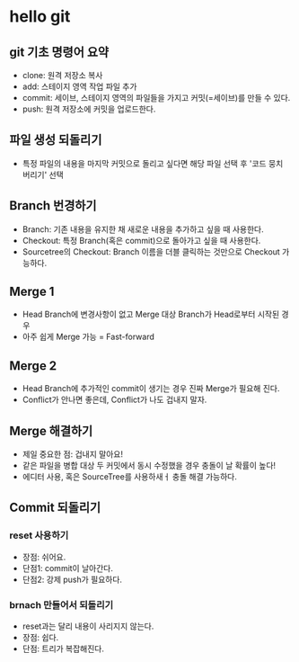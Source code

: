 # hello git

## git 기초 명령어 요약

- clone: 원격 저장소 복사
- add: 스테이지 영역 작업 파일 추가
- commit: 세이브, 스테이지 영역의 파일들을 가지고 커밋(=세이브)를 만들 수 있다.
- push: 원격 저장소에 커밋을 업로드한다.

## 파일 생성 되돌리기

- 특정 파일의 내용을 마지막 커밋으로 돌리고 싶다면 해당 파일 선택 후 '코드 뭉치 버리기' 선택

## Branch 번경하기

- Branch: 기존 내용을 유지한 채 새로운 내용을 추가하고 싶을 때 사용한다.
- Checkout: 특정 Branch(혹은 commit)으로 돌아가고 싶을 때 사용한다.
- Sourcetree의 Checkout: Branch 이름을 더블 클릭하는 것만으로 Checkout 가능하다.

## Merge 1

- Head Branch에 변경사항이 없고 Merge 대상 Branch가 Head로부터 시작된 경우
- 아주 쉽게 Merge 가능 = Fast-forward

## Merge 2

- Head Branch에 추가적인 commit이 생기는 경우 진짜 Merge가 필요해 진다.
- Conflict가 안나면 좋은데, Conflict가 나도 겁내지 말자.

## Merge 해결하기

- 제일 중요한 점: 겁내지 말아요!
- 같은 파일을 병합 대상 두 커밋에서 동시 수정했을 경우 충돌이 날 확률이 높다!
- 에디터 사용, 혹은 SourceTree를 사용하새ㅓ 충돌 해결 가능하다.

## Commit 되돌리기

### reset 사용하기

- 장점: 쉬어요.
- 단점1: commit이 날아간다.
- 단점2: 강제 push가 필요하다.

### brnach 만들어서 되돌리기

- reset과는 달리 내용이 사리지지 않는다.
- 장점: 쉽다.
- 단점: 트리가 복잡해진다.

